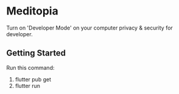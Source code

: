 # Meditopia
Turn on 'Developer Mode' on your computer privacy & security for developer.

## Getting Started
Run this command:
  1) flutter pub get
  2) flutter run
